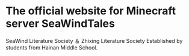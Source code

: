 # The official website for Minecraft server SeaWindTales
SeaWind Literature Society ＆ Zhixing Literature Society
Established by students from Hainan Middle School.

